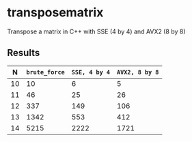 # transposematrix
Transpose a matrix in C++ with SSE (4 by 4) and AVX2 (8 by 8)

## Results 

| N | ```brute_force``` | ```SSE, 4 by 4``` | ```AVX2, 8 by 8``` | 
|---|-------------------|-------------------|--------------------|
|10 | 10 | 6 | 5 |
|11 | 46 | 25 | 26 |
|12 | 337 | 149 | 106 | 
| 13 | 1342 | 553 | 412 |
| 14 | 5215 | 2222 | 1721 |

